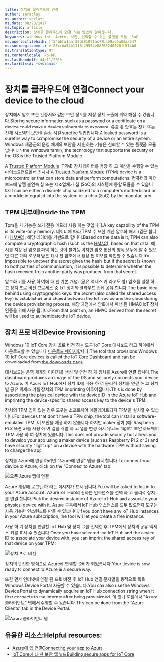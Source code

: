```yaml
---
title: 장치를 클라우드에 연결
author: saraclay
ms.author: saclayt
ms.date: 08/28/2017
ms.topic: article
description: 장치를 클라우드에 연결 하는 방법에 알아봅니다.
keywords: windows iot, Azure, 보안, 신뢰할 수 있는 플랫폼 모듈, SoC
ms.openlocfilehash: ff54bbfa1aaf30d08107fac72ba59ae5a04aa247
ms.sourcegitcommit: ef85ccba54b1118d49554e88768240020ff514b0
ms.translationtype: MT
ms.contentlocale: ko-KR
ms.lasthandoff: 04/11/2019
ms.locfileid: "59513845"
---
```

# <a name="connect-your-device-to-the-cloud"></a><span data-ttu-id="01179-104">장치를 클라우드에 연결</span><span class="sxs-lookup"><span data-stu-id="01179-104">Connect your device to the cloud</span></span>

<span data-ttu-id="01179-105">장치에서 암호 또는 인증서와 같은 보안 정보를 저장 장치 노출에 취약 해질 수 있습니다.</span><span class="sxs-lookup"><span data-stu-id="01179-105">Storing secure information such as a password or a certificate on a device could make a device vulnerable to exposure.</span></span> <span data-ttu-id="01179-106">유출 된 암호는 장치 또는 전체 시스템의 보안을 손상 시킬 surefire 방법입니다.</span><span class="sxs-lookup"><span data-stu-id="01179-106">A leaked password is a surefire way to compromise the security of a device or an entire system.</span></span> <span data-ttu-id="01179-107">Windows 제품군의 운영 체제의 보안을 지 원하는 기술은 신뢰할 수 있는 플랫폼 모듈입니다.</span><span class="sxs-lookup"><span data-stu-id="01179-107">In the Windows family, the technology that supports the security of the OS is the Trusted Platform Module.</span></span>

<span data-ttu-id="01179-108">A [Trusted Platform Module](https://en.wikipedia.org/wiki/Trusted_Platform_Module) (TPM) 장치 데이터를 저장 하 고 계산을 수행할 수 있는 마이크로컨트롤러 됩니다.</span><span class="sxs-lookup"><span data-stu-id="01179-108">A [Trusted Platform Module](https://en.wikipedia.org/wiki/Trusted_Platform_Module) (TPM) device is a microcontroller that can store data and perform computations.</span></span> <span data-ttu-id="01179-109">컴퓨터의 마더보드에 납땜 불연속 칩 또는 제조업체가 칩 (SoC)의 시스템에 통합 모듈을 수 있습니다.</span><span class="sxs-lookup"><span data-stu-id="01179-109">It can be either a discrete chip soldered to a computer's motherboard or a module integrated into the system on a chip (SoC) by the manufacturer.</span></span> 

## <a name="inside-the-tpm"></a><span data-ttu-id="01179-110">TPM 내부에</span><span class="sxs-lookup"><span data-stu-id="01179-110">Inside the TPM</span></span> 

<span data-ttu-id="01179-111">Tpm을 키 기능은 쓰기 전용 메모리 사용 하는 것입니다.</span><span class="sxs-lookup"><span data-stu-id="01179-111">A key capability of the TPM is its write-only memory.</span></span> <span data-ttu-id="01179-112">데이터에 따라 TPM 수 또한 계산 암호화 해시 (같은 합니다 [HMAC](https://en.wikipedia.org/wiki/Hash-based_message_authentication_code)), 해당 데이터를 기반으로 합니다.</span><span class="sxs-lookup"><span data-stu-id="01179-112">Based on the data in it, TPM can also compute a cryptographic hash (such as the [HMAC](https://en.wikipedia.org/wiki/Hash-based_message_authentication_code)), based on that data.</span></span>
<span data-ttu-id="01179-113">해시를 지정 된 암호를 파악 하는 것이 불가능 이지만 암호 통신의 양쪽 모두에 알 수 있으면 다른 파티 로부터 받은 해시 된 암호에서 생성 된 여부를 확인할 수 있습니다.</span><span class="sxs-lookup"><span data-stu-id="01179-113">It’s impossible to uncover the secret given the hash, but if the secret is known to both parties of communication, it is possible to determine whether the hash received from another party was produced from that secret.</span></span>

<span data-ttu-id="01179-114">암호화 키를 사용 하 여에 대 한 기본 개념: (공유 액세스 키 라고도 함) 암호를 설정 하 고 장치 프로 비전 프로세스 중 IoT 장치와 클라우드 간에 공유 합니다.</span><span class="sxs-lookup"><span data-stu-id="01179-114">The basic idea behind using cryptographic keys: the secret (also called the shared access key) is established and shared between the IoT device and the cloud during the device provisioning process.</span></span> <span data-ttu-id="01179-115">해당 지점에서 암호에서 파생 된 HMAC IoT 장치 인증을 위해 사용 됩니다.</span><span class="sxs-lookup"><span data-stu-id="01179-115">From that point on, an HMAC derived from the secret will be used to authenticate the IoT device.</span></span>

## <a name="device-provisioning"></a><span data-ttu-id="01179-116">장치 프로 비전</span><span class="sxs-lookup"><span data-stu-id="01179-116">Device Provisioning</span></span> 

<span data-ttu-id="01179-117">Windows 10 IoT Core 장치 프로 비전 하는 도구 IoT Core 대시보드 라고 하며에서 다운로드할 수 있습니다 [다운로드 페이지](http://go.microsoft.com/fwlink/?LinkID=708576)합니다.</span><span class="sxs-lookup"><span data-stu-id="01179-117">The tool that provisions Windows 10 IoT Core devices is called the IoT Core Dashboard and can be downloaded from [the downloads page](http://go.microsoft.com/fwlink/?LinkID=708576).</span></span>

<span data-ttu-id="01179-118">대시보드는 운영 체제의 이미지를 생성 및 안전 하 게 장치를 Azure에 연결 합니다.</span><span class="sxs-lookup"><span data-stu-id="01179-118">The dashboard produces an image of the OS and securely connects your device to Azure.</span></span> <span data-ttu-id="01179-119">이 Azure IoT Hub에서 장치 ID를 사용 하 여 물리적 장치를 연결 하 고 장치별 공유 액세스 키를 장치의 TPM imprinting 이루어집니다.</span><span class="sxs-lookup"><span data-stu-id="01179-119">This is done by associating the physical device with the device ID in the Azure IoT Hub and imprinting the device-specific shared access key to the device's TPM.</span></span> 

<span data-ttu-id="01179-120">장치의 TPM 칩이 없는 경우 도구는 소프트웨어 에뮬레이트되지 TPM을 설치할 수 있습니다.</span><span class="sxs-lookup"><span data-stu-id="01179-120">For devices that don’t have a TPM chip, the tool can install a software-emulated TPM.</span></span> <span data-ttu-id="01179-121">이 보안을 제공 하지 않습니다 하지만 maker 장치 (예: Raspberry Pi 2 또는 3)를 사용 하 여 앱을 개발 하 고 앱을 변경 하지 않고도 "light" 보안 하드웨어 TPM 사용 하 여 장치에 있습니다.</span><span class="sxs-lookup"><span data-stu-id="01179-121">This does not provide security but allows you to develop your app using a maker device (such as Raspberry Pi 2 or 3) and have security "light up" on a device with the hardware TPM without having to change the app.</span></span> 

<span data-ttu-id="01179-122">장치를 Azure에 연결 하려면 "Azure에 연결" 탭을 클릭 합니다.</span><span class="sxs-lookup"><span data-stu-id="01179-122">To connect your device to Azure, click on the "Connect to Azure" tab:</span></span>

![오픈 Azure 탭에 연결](../media/ConnectDeviceToCloud/Building_Secure_Apps_for_IoT_Core_Screen01.png)

<span data-ttu-id="01179-124">Azure 계정에 로그인 하 라는 메시지가 표시 됩니다.</span><span class="sxs-lookup"><span data-stu-id="01179-124">You will be asked to log in to your Azure account.</span></span> <span data-ttu-id="01179-125">Azure IoT Hub의 원하는 인스턴스를 선택 하 고 물리적 장치를 연결 합니다.</span><span class="sxs-lookup"><span data-stu-id="01179-125">Pick the desired instance of Azure IoT Hub and associate your physical device with it.</span></span> <span data-ttu-id="01179-126">Azure 구독에서 IoT Hub 인스턴스를 모두 없으면이 도구는 사용 가능한 인스턴스를 만들 수 있습니다.</span><span class="sxs-lookup"><span data-stu-id="01179-126">If you don’t have any IoT Hub instances in your Azure subscription, the tool will let you create a free instance.</span></span> 

<span data-ttu-id="01179-127">사용 하 여 장치를 연결할 IoT Hub 및 장치 ID를 선택한 후 TPM에서 장치의 공유 액세스 키를 표시 수 있습니다.</span><span class="sxs-lookup"><span data-stu-id="01179-127">Once you have selected the IoT Hub and the device ID to associate your device with, you can imprint the shared access key of that device on your TPM:</span></span>

![장치 프로 비전](../media/ConnectDeviceToCloud/Building_Secure_Apps_for_IoT_Core_Screen02.png)

<span data-ttu-id="01179-129">장치의 안전한 방식으로 Azure에 연결할 준비가 되었습니다.</span><span class="sxs-lookup"><span data-stu-id="01179-129">Your device is now ready to connect to Azure in a secure way.</span></span> 

<span data-ttu-id="01179-130">또한 먼저 인터넷에 연결 된 프로 비전 후 IoT Hub 연결 문자열을 동적으로 획득 Windows Device Portal 사용할 수 있습니다.</span><span class="sxs-lookup"><span data-stu-id="01179-130">You can also use the Windows Device Portal to dynamically acquire an IoT Hub connection string when it first connects to the internet after being provisioned.</span></span> <span data-ttu-id="01179-131">이 장치 포털에서 "Azure 클라이언트" 탭에서 수행할 수 있습니다.</span><span class="sxs-lookup"><span data-stu-id="01179-131">This can be done from the "Azure Clients" tab in the Device Portal.</span></span>

![Azure 클라이언트 탭](../media/ConnectDeviceToCloud/azure-clients.png)

## <a name="helpful-resources"></a><span data-ttu-id="01179-133">유용한 리소스:</span><span class="sxs-lookup"><span data-stu-id="01179-133">Helpful resources:</span></span>
* [<span data-ttu-id="01179-134">Azure에 앱 연결</span><span class="sxs-lookup"><span data-stu-id="01179-134">Connecting your app to Azure</span></span>](../connect-to-cloud/ConnectAppToCloud.md)
* [<span data-ttu-id="01179-135">IoT Core에 대 한 보안 앱 빌드</span><span class="sxs-lookup"><span data-stu-id="01179-135">Building secure apps for IoT Core</span></span>](https://blogs.windows.com/buildingapps/2016/07/20/building-secure-apps-for-windows-iot-core/#oqFLXiWIL1iCF8j9.97)
